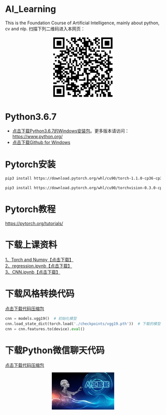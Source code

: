 # AI_Learning
This is the Foundation Course of Artificial Intelligence, mainly about python, cv and nlp.
扫描下列二维码进入本网页：       

<p align="center"><img width="40%" src="kejian.png" /></p>

# Python3.6.7
- [点击下载Python3.6.7的Windows安装包](https://www.python.org/ftp/python/3.6.7/python-3.6.7-amd64.exe)。更多版本请访问：https://www.python.org/
- [点击下载Github for Windows](https://desktop.github.com/)


# Pytorch安装

```bash
pip3 install https://download.pytorch.org/whl/cu90/torch-1.1.0-cp36-cp36m-win_amd64.whl
```    

```bash
pip3 install https://download.pytorch.org/whl/cu90/torchvision-0.3.0-cp36-cp36m-win_amd64.whl
```

# Pytorch教程
https://pytorch.org/tutorials/    

# 下载上课资料

[1、Torch and Numpy](https://github.com/scutcyr/AI_Learning/blob/master/learn_pytorch/1_torch_numpy.ipynb)[【点击下载】](https://raw.githubusercontent.com/scutcyr/AI_Learning/master/learn_pytorch/1_torch_numpy.ipynb)     
[2、regression.ipynb](https://github.com/scutcyr/AI_Learning/blob/master/learn_pytorch/2_regression.ipynb)[【点击下载】](https://raw.githubusercontent.com/scutcyr/AI_Learning/master/learn_pytorch/2_regression.ipynb)    
[3、CNN.ipynb](https://github.com/scutcyr/AI_Learning/blob/master/learn_pytorch/3_CNN.ipynb)[【点击下载】](https://raw.githubusercontent.com/scutcyr/AI_Learning/master/learn_pytorch/3_CNN.ipynb)

# 下载风格转换代码
[点击下载代码压缩包](https://github.com/scutcyr/AI_Learning/raw/master/style_transform/style_transform.rar)

```python
cnn = models.vgg19()  # 初始化模型
cnn.load_state_dict(torch.load('./checkpoints/vgg19.pth'))  # 下载的模型保存的位置
cnn = cnn.features.to(device).eval()
```
# 下载Python微信聊天代码
[点击下载代码压缩包](https://github.com/scutcyr/AI_Learning/raw/master/python-login-wechat/python-login-wechat.rar)    


<p align="center"><img width="40%" src="ai.jpeg" /></p>
